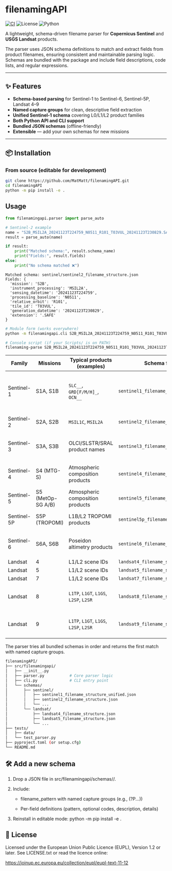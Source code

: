 # filenamingAPI

[![CI](https://github.com/MatMatt/filenamingAPI/actions/workflows/python-package.yml/badge.svg)](https://github.com/MatMatt/filenamingAPI/actions/workflows/python-package.yml) ![License](https://img.shields.io/badge/License-EUPL%201.2%2B-lightgrey.svg) ![Python](https://img.shields.io/badge/python-3.9%20%7C%203.10%20%7C%203.11%20%7C%203.12-blue)

A lightweight, schema-driven filename parser for **Copernicus Sentinel** and **USGS Landsat** products.

The parser uses JSON schema definitions to match and extract fields from product filenames, ensuring consistent and maintainable parsing logic.\
Schemas are bundled with the package and include field descriptions, code lists, and regular expressions.

------------------------------------------------------------------------

## ✨ Features

-   **Schema-based parsing** for Sentinel-1 to Sentinel-6, Sentinel-5P, Landsat 4–9
-   **Named capture groups** for clean, descriptive field extraction
-   **Unified Sentinel-1 schema** covering L0/L1/L2 product families
-   **Both Python API and CLI support**
-   **Bundled JSON schemas** (offline-friendly)
-   **Extensible** — add your own schemas for new missions

------------------------------------------------------------------------

## 📦 Installation

### From source (editable for development)

``` bash
git clone https://github.com/MatMatt/filenamingAPI.git
cd filenamingAPI
python -m pip install -e .
```

## Usage

``` python
from filenamingapi.parser import parse_auto

# Sentinel-2 example
name = "S2B_MSIL2A_20241123T224759_N0511_R101_T03VUL_20241123T230829.SAFE"
result = parse_auto(name)

if result:
    print("Matched schema:", result.schema_name)
    print("Fields:", result.fields)
else:
    print("No schema matched ❌")
```

``` text
Matched schema: sentinel/sentinel2_filename_structure.json
Fields: {
  'mission': 'S2B',
  'instrument_processing': 'MSIL2A',
  'sensing_datetime': '20241123T224759',
  'processing_baseline': 'N0511',
  'relative_orbit': 'R101',
  'tile_id': 'T03VUL',
  'generation_datetime': '20241123T230829',
  'extension': '.SAFE'
}
```

``` bash
# Module form (works everywhere)
python -m filenamingapi.cli S2B_MSIL2A_20241123T224759_N0511_R101_T03VUL_20241123T230829.SAFE

# Console script (if your Scripts/ is on PATH)
filenaming-parse S2B_MSIL2A_20241123T224759_N0511_R101_T03VUL_20241123T230829.SAFE
```

| Family | Missions | Typical products (examples) | Schema file (bundled) | Notes |
|--------------|--------------|--------------|--------------|-----------------|
| Sentinel-1 | S1A, S1B | `SLC__`, `GRD[F/M/H]_`, `OCN__` | `sentinel1_filename_structure_unified.json` | **Unified** S1 schema; supports polarisation tokens like `1SDV`, `2SDV` |
| Sentinel-2 | S2A, S2B | `MSIL1C`, `MSIL2A` | `sentinel2_filename_structure.json` | MGRS tile IDs (`TxxYYY`) parsed |
| Sentinel-3 | S3A, S3B | OLCI/SLSTR/SRAL product names | `sentinel3_filename_structure.json` | Key metadata fields captured |
| Sentinel-4 | S4 (MTG-S) | Atmospheric composition products | `sentinel4_filename_structure.json` | Pre-operational formats supported |
| Sentinel-5 | S5 (MetOp-SG A/B) | Atmospheric composition products | `sentinel5_filename_structure.json` | Distinct from S5P |
| Sentinel-5P | S5P (TROPOMI) | L1B/L2 TROPOMI products | `sentinel5p_filename_structure.json` | TROPOMI-specific patterns |
| Sentinel-6 | S6A, S6B | Poseidon altimetry products | `sentinel6_filename_structure.json` | Core filename fields parsed |
| Landsat | 4 | L1/L2 scene IDs | `landsat4_filename_structure.json` |  |
| Landsat | 5 | L1/L2 scene IDs | `landsat5_filename_structure.json` |  |
| Landsat | 7 | L1/L2 scene IDs | `landsat7_filename_structure.json` |  |
| Landsat | 8 | `L1TP`, `L1GT`, `L1GS`, `L2SP`, `L2SR` | `landsat8_filename_structure.json` | Processing-level switches included |
| Landsat | 9 | `L1TP`, `L1GT`, `L1GS`, `L2SP`, `L2SR` | `landsat9_filename_structure.json` | Processing-level switches included |

The parser tries all bundled schemas in order and returns the first match with named capture groups.

``` bash
filenamingAPI/
├── src/filenamingapi/
│   ├── __init__.py
│   ├── parser.py           # Core parser logic
│   ├── cli.py              # CLI entry point
│   └── schemas/
│       ├── sentinel/
│       │   ├── sentinel1_filename_structure_unified.json
│       │   ├── sentinel2_filename_structure.json
│       │   └── ...
│       └── landsat/
│           ├── landsat4_filename_structure.json
│           ├── landsat5_filename_structure.json
│           └── ...
├── tests/
│   ├── data/
│   └── test_parser.py
├── pyproject.toml (or setup.cfg)
└── README.md
```

## 🛠 Add a new schema

1.  Drop a JSON file in src/filenamingapi/schemas/<mission>/.

2.  Include:

    -   filename_pattern with named capture groups (e.g., (?P<mission>...))

    -   Per-field definitions (pattern, optional codes, description, details)

3.  Reinstall in editable mode: python -m pip install -e .

## 📜 License

Licensed under the European Union Public Licence (EUPL), Version 1.2 or later. See LICENSE.txt or read the licence online:

https://joinup.ec.europa.eu/collection/eupl/eupl-text-11-12